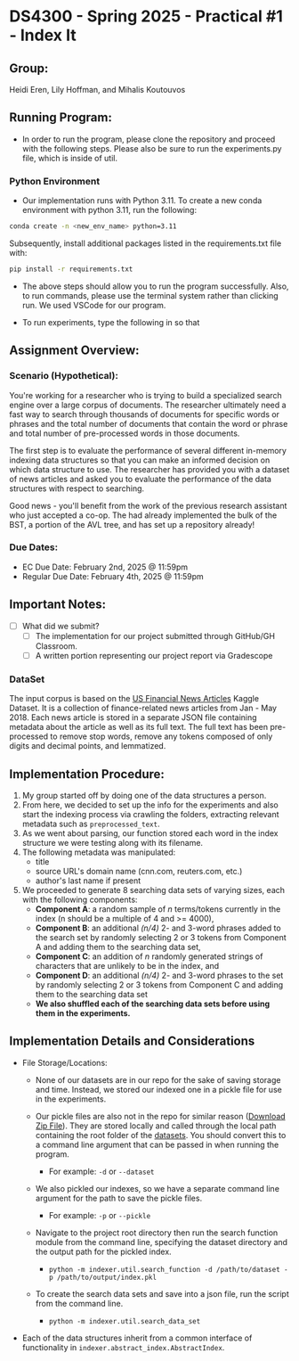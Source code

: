 # DS4300 - Spring 2025 - Practical #1 - Index It

## Group: 
Heidi Eren, Lily Hoffman, and Mihalis Koutouvos

## Running Program: 
- In order to run the program, please clone the repository and proceed with the following steps. Please also be sure to run the experiments.py file, which is inside of util. 

### Python Environment

- Our implementation runs with Python 3.11. To create a new conda environment with python 3.11, run the following:

```bash
conda create -n <new_env_name> python=3.11
```

Subsequently, install additional packages listed in the requirements.txt file with:

```bash
pip install -r requirements.txt
```

- The above steps should allow you to run the program successfully. Also, to run commands, please use the terminal system rather than clicking run. We used VSCode for our program.

- To run experiments, type the following in so that 

## Assignment Overview: 

### Scenario (Hypothetical):

You're working for a researcher who is trying to build a specialized search engine over a large corpus of documents. The researcher ultimately need a fast way to search through thousands of documents for specific words or phrases and the total number of documents that contain the word or phrase and total number of pre-processed words in those documents.

The first step is to evaluate the performance of several different in-memory indexing data structures so that you can make an informed decision on which data structure to use. The researcher has provided you with a dataset of news articles and asked you to evaluate the performance of the data structures with respect to searching.

Good news - you'll benefit from the work of the previous research assistant who just accepted a co-op. The had already implemented the bulk of the BST, a portion of the AVL tree, and has set up a repository already!

### Due Dates:
- EC Due Date: February 2nd, 2025 @ 11:59pm
- Regular Due Date: February 4th, 2025 @ 11:59pm

## Important Notes:

- [ ] What did we submit? 
  - [ ] The implementation for our project submitted through GitHub/GH Classroom.
  - [ ] A written portion representing our project report via Gradescope

### DataSet
The input corpus is based on the [US Financial News Articles](https://www.kaggle.com/datasets/jeet2016/us-financial-news-articles) Kaggle Dataset. It is a collection of finance-related news articles from Jan - May 2018. Each news article is stored in a separate JSON file containing metadata about the article as well as its full text. The full text has been pre-processed to remove stop words, remove any tokens composed of only digits and decimal points, and lemmatized.


## Implementation Procedure:
1. My group started off by doing one of the data structures a person. 
2. From here, we decided to set up the info for the experiments and also start the indexing process via crawling the folders, extracting relevant metadata such as `preprocessed_text`.
3. As we went about parsing, our function stored each word in the index structure we were testing along with its filename. 
4. The following metadata was manipulated:
   - title
   - source URL's domain name (cnn.com, reuters.com, etc.)
   - author's last name if present
5. We proceeded to generate 8 searching data sets of varying sizes, each with the following components:
   - **Component A**: a random sample of _n_ terms/tokens currently in the index (n should be a multiple of 4 and >= 4000),
   - **Component B**: an additional _(n/4)_ 2- and 3-word phrases added to the search set by randomly selecting 2 or 3 tokens from Component A and adding them to the searching data set,
   - **Component C**: an addition of _n_ randomly generated strings of characters that are unlikely to be in the index, and
   - **Component D**: an additional _(n/4)_ 2- and 3-word phrases to the set by randomly selecting 2 or 3 tokens from Component C and adding them to the searching data set
   - **We also shuffled each of the searching data sets before using them in the experiments.**
   

## Implementation Details and Considerations
- File Storage/Locations:
  
  - None of our datasets are in our repo for the sake of saving storage and time. Instead, we stored our indexed one in a pickle file for use in the experiments. 
  - Our pickle files are also not in the repo for similar reason ([Download Zip File](https://drive.google.com/uc?export=download&id=1k8zua3W_LVEDGBLF-HjJ2N8ALh9_QuDG)). They are stored locally and called through the local path containing the root folder of the [datasets](https://github.com/user-attachments/files/18636051/compiled_datasets.json). You should convert this to a command line argument that can be passed in when running the program.
    - For example: `-d` or `--dataset` 
  - We also pickled our indexes, so we have a separate command line argument for the path to save the pickle files.
    - For example: `-p` or `--pickle` 
  - Navigate to the project root directory then run the search function module from the command line, specifying the dataset directory and the output path for the pickled index.
    - `python -m indexer.util.search_function -d /path/to/dataset -p /path/to/output/index.pkl`
  
  - To create the search data sets and save into a json file, run the script from the command line. 
    - `python -m indexer.util.search_data_set`
    
- Each of the data structures inherit from a common interface of functionality in `indexer.abstract_index.AbstractIndex`. 
